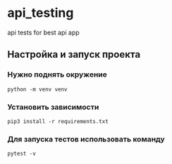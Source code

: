 # api_testing
api tests for best api app
## Настройка и запуск проекта
### Нужно поднять окружение 
```shell
python -m venv venv 
```
### Установить зависимости
```shell
pip3 install -r requirements.txt
```
### Для запуска тестов использовать команду 
```shell
pytest -v
```